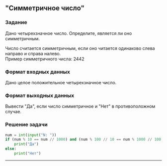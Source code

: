 ## "Симметричное число"

### Задание

Дано четырехзначное число. Определите, является ли оно симметричным.

Число считается симметричным, если оно читается одинаково слева направо и справа налево. \
Пример симметричного числа: 2442

### Формат входных данных

Дано целое положительное четырехзначное число.

### Формат выходных данных

Вывести "Да", если число симметричное и "Нет" в противоположном случае.

### Решение задачи

```python
num = int(input("N: "))
if (num % 10 == num // 1000) and (num % 100 // 10 == num % 1000 // 100):
    print("Да")
else:
    print("Нет")
```

---
